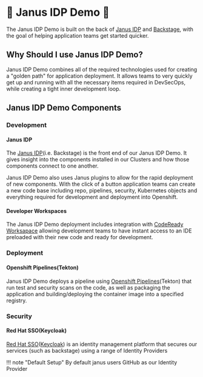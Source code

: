# :wrench: Janus IDP Demo :wrench:

The Janus IDP Demo is built on the back of [Janus IDP](https://github.com/janus-idp/redhat-backstage-build) and [Backstage](https://backstage.io/docs/overview/what-is-backstage), with the goal of helping application teams get started quicker.

## Why Should I use Janus IDP Demo?

Janus IDP Demo combines all of the required technologies used for creating a "golden path" for application deployment. It allows teams to very quickly get up and running with all the necessary items required in DevSecOps, while creating a tight inner development loop.

## Janus IDP Demo Components

### Development

#### Janus IDP

The [Janus IDP](https://github.com/janus-idp/redhat-backstage-build)(i.e. Backstage) is the front end of our Janus IDP Demo. It gives insight into the components installed in our Clusters and how those components connect to one another.

Janus IDP Demo also uses Janus plugins to allow for the rapid deployment of new components. With the click of a button application teams can create a new code base including repo, pipelines, security, Kubernetes objects and everything required for development and deployment into Openshift.

#### Developer Workspaces

The Janus IDP Demo deployment includes integration with [CodeReady Worksapace](https://www.redhat.com/en/technologies/jboss-middleware/codeready-workspaces) allowing development teams to have instant access to an IDE preloaded with their new code and ready for development.

### Deployment

#### Openshift Pipelines(Tekton)

Janus IDP Demo deploys a pipeline using [Openshift Pipelines](https://docs.openshift.com/container-platform/4.12/cicd/pipelines/understanding-openshift-pipelines.html)(Tekton) that run test and security scans on the code, as well as packaging the application and building/deploying the container image into a specified registry.

### Security

#### Red Hat SSO(Keycloak)

[Red Hat SSO](https://access.redhat.com/webassets/avalon/j/includes/session/scribe/?redirectTo=https%3A%2F%2Faccess.redhat.com%2Fproducts%2Fred-hat-single-sign-on)([Keycloak](https://www.keycloak.org/)) is an identity management platform that secures our services (such as backstage) using a range of Identity Providers

!!! note "Default Setup"
    By default janus users GitHub as our Identity Provider